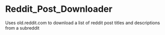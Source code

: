 # Reddit_Post_Downloader
Uses old.reddit.com to download a list of reddit post titles and descriptions from a subreddit
